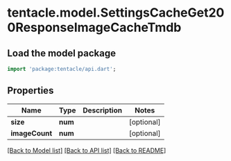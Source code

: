 # tentacle.model.SettingsCacheGet200ResponseImageCacheTmdb

## Load the model package
```dart
import 'package:tentacle/api.dart';
```

## Properties
Name | Type | Description | Notes
------------ | ------------- | ------------- | -------------
**size** | **num** |  | [optional] 
**imageCount** | **num** |  | [optional] 

[[Back to Model list]](../README.md#documentation-for-models) [[Back to API list]](../README.md#documentation-for-api-endpoints) [[Back to README]](../README.md)


